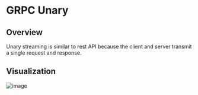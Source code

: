 # GRPC Unary

## Overview
Unary streaming is similar to rest API because the client and server transmit a single request and response.

## Visualization
![image](https://github.com/user-attachments/assets/e0b13de5-1e71-4c40-aca7-e9a64acb3394)

